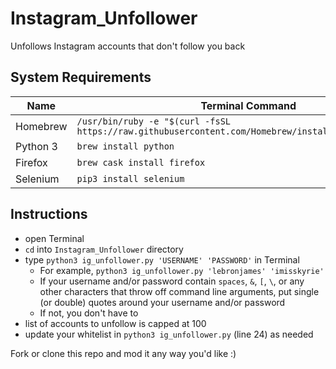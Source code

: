 # Instagram_Unfollower

Unfollows Instagram accounts that don't follow you back

## System Requirements
Name           | Terminal Command
---            | ---
Homebrew       | `/usr/bin/ruby -e "$(curl -fsSL https://raw.githubusercontent.com/Homebrew/install/master/install)"`
Python 3       | `brew install python`
Firefox        | `brew cask install firefox`
Selenium       | `pip3 install selenium`

## Instructions
- open Terminal
- `cd` into `Instagram_Unfollower` directory
- type `python3 ig_unfollower.py 'USERNAME' 'PASSWORD'` in Terminal
    - For example, `python3 ig_unfollower.py 'lebronjames' 'imisskyrie'`
    - If your username and/or password contain `spaces`, `&`, `[`, `\`, or any other characters that throw off command line arguments, put single (or double) quotes around your username and/or password
    - If not, you don't have to
- list of accounts to unfollow is capped at 100
- update your whitelist in `python3 ig_unfollower.py` (line 24) as needed

Fork or clone this repo and mod it any way you'd like :)
